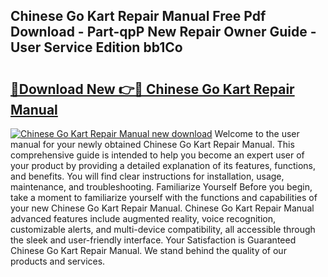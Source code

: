 ## Chinese Go Kart Repair Manual Free Pdf Download - Part-qpP New Repair Owner Guide - User Service Edition bb1Co

# <h2><a href="http://bc60429.oget.top/?id=Chinese+Go+Kart+Repair+Manual">🔗Download New 👉🔴 Chinese Go Kart Repair Manual</a></h2>

[![Chinese Go Kart Repair Manual new download](https://i.imgur.com/5g1atiW.png)](http://bc60429.oget.top/?id=Chinese+Go+Kart+Repair+Manual)
Welcome to the user manual for your newly obtained Chinese Go Kart Repair Manual. This comprehensive guide is intended to help you become an expert user of your product by providing a detailed explanation of its features, functions, and benefits. You will find clear instructions for installation, usage, maintenance, and troubleshooting. Familiarize Yourself Before you begin, take a moment to familiarize yourself with the functions and capabilities of your new Chinese Go Kart Repair Manual. Chinese Go Kart Repair Manual advanced features include augmented reality, voice recognition, customizable alerts, and multi-device compatibility, all accessible through the sleek and user-friendly interface. Your Satisfaction is Guaranteed Chinese Go Kart Repair Manual. We stand behind the quality of our products and services.
